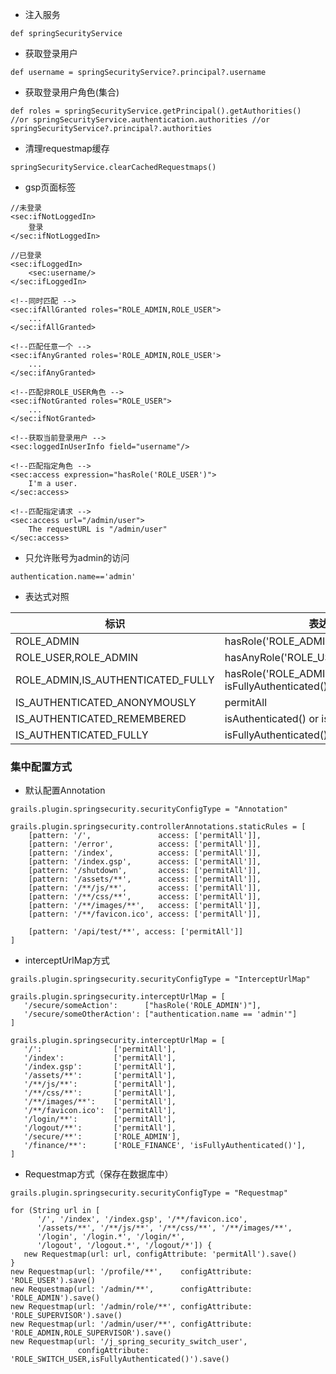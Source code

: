* 注入服务

```
def springSecurityService

```

* 获取登录用户

```
def username = springSecurityService?.principal?.username

```
* 获取登录用户角色(集合)

```
def roles = springSecurityService.getPrincipal().getAuthorities() 
//or springSecurityService.authentication.authorities //or springSecurityService?.principal?.authorities

```

* 清理requestmap缓存

```
springSecurityService.clearCachedRequestmaps()

```

* gsp页面标签

```
//未登录
<sec:ifNotLoggedIn>
    登录
</sec:ifNotLoggedIn>

//已登录
<sec:ifLoggedIn>
    <sec:username/>
</sec:ifLoggedIn>

<!--同时匹配 -->
<sec:ifAllGranted roles="ROLE_ADMIN,ROLE_USER">
    ...
</sec:ifAllGranted>

<!--匹配任意一个 -->
<sec:ifAnyGranted roles='ROLE_ADMIN,ROLE_USER'>
    ...
</sec:ifAnyGranted>

<!--匹配非ROLE_USER角色 -->
<sec:ifNotGranted roles="ROLE_USER">
    ...
</sec:ifNotGranted>

<!--获取当前登录用户 -->
<sec:loggedInUserInfo field="username"/>

<!--匹配指定角色 -->
<sec:access expression="hasRole('ROLE_USER')">
    I'm a user.
</sec:access>

<!--匹配指定请求 -->
<sec:access url="/admin/user">
    The requestURL is "/admin/user"
</sec:access>

```

* 只允许账号为admin的访问

```
authentication.name=='admin'
```

* 表达式对照

| 标识 | 表达式 |
| ------ | ------ |
| ROLE_ADMIN | hasRole('ROLE_ADMIN') |
| ROLE_USER,ROLE_ADMIN | hasAnyRole('ROLE_USER','ROLE_ADMIN') |
| ROLE_ADMIN,IS_AUTHENTICATED_FULLY | hasRole('ROLE_ADMIN') and isFullyAuthenticated() |
| IS_AUTHENTICATED_ANONYMOUSLY | permitAll |
| IS_AUTHENTICATED_REMEMBERED | isAuthenticated() or isRememberMe() |
| IS_AUTHENTICATED_FULLY | isFullyAuthenticated() |

### 集中配置方式

* 默认配置Annotation

```
grails.plugin.springsecurity.securityConfigType = "Annotation"
```

```
grails.plugin.springsecurity.controllerAnnotations.staticRules = [
	[pattern: '/',               access: ['permitAll']],
	[pattern: '/error',          access: ['permitAll']],
	[pattern: '/index',          access: ['permitAll']],
	[pattern: '/index.gsp',      access: ['permitAll']],
	[pattern: '/shutdown',       access: ['permitAll']],
	[pattern: '/assets/**',      access: ['permitAll']],
	[pattern: '/**/js/**',       access: ['permitAll']],
	[pattern: '/**/css/**',      access: ['permitAll']],
	[pattern: '/**/images/**',   access: ['permitAll']],
	[pattern: '/**/favicon.ico', access: ['permitAll']],

	[pattern: '/api/test/**', access: ['permitAll']]
]
```

* interceptUrlMap方式

```
grails.plugin.springsecurity.securityConfigType = "InterceptUrlMap"
```

```
grails.plugin.springsecurity.interceptUrlMap = [
   '/secure/someAction':      ["hasRole('ROLE_ADMIN')"],
   '/secure/someOtherAction': ["authentication.name == 'admin'"]
]

grails.plugin.springsecurity.interceptUrlMap = [
   '/':                ['permitAll'],
   '/index':           ['permitAll'],
   '/index.gsp':       ['permitAll'],
   '/assets/**':       ['permitAll'],
   '/**/js/**':        ['permitAll'],
   '/**/css/**':       ['permitAll'],
   '/**/images/**':    ['permitAll'],
   '/**/favicon.ico':  ['permitAll'],
   '/login/**':        ['permitAll'],
   '/logout/**':       ['permitAll'],
   '/secure/**':       ['ROLE_ADMIN'],
   '/finance/**':      ['ROLE_FINANCE', 'isFullyAuthenticated()'],
]
```

* Requestmap方式（保存在数据库中）

```
grails.plugin.springsecurity.securityConfigType = "Requestmap"
```

```
for (String url in [
      '/', '/index', '/index.gsp', '/**/favicon.ico',
      '/assets/**', '/**/js/**', '/**/css/**', '/**/images/**',
      '/login', '/login.*', '/login/*',
      '/logout', '/logout.*', '/logout/*']) {
   new Requestmap(url: url, configAttribute: 'permitAll').save()
}
new Requestmap(url: '/profile/**',    configAttribute: 'ROLE_USER').save()
new Requestmap(url: '/admin/**',      configAttribute: 'ROLE_ADMIN').save()
new Requestmap(url: '/admin/role/**', configAttribute: 'ROLE_SUPERVISOR').save()
new Requestmap(url: '/admin/user/**', configAttribute: 'ROLE_ADMIN,ROLE_SUPERVISOR').save()
new Requestmap(url: '/j_spring_security_switch_user',
               configAttribute: 'ROLE_SWITCH_USER,isFullyAuthenticated()').save()
```
